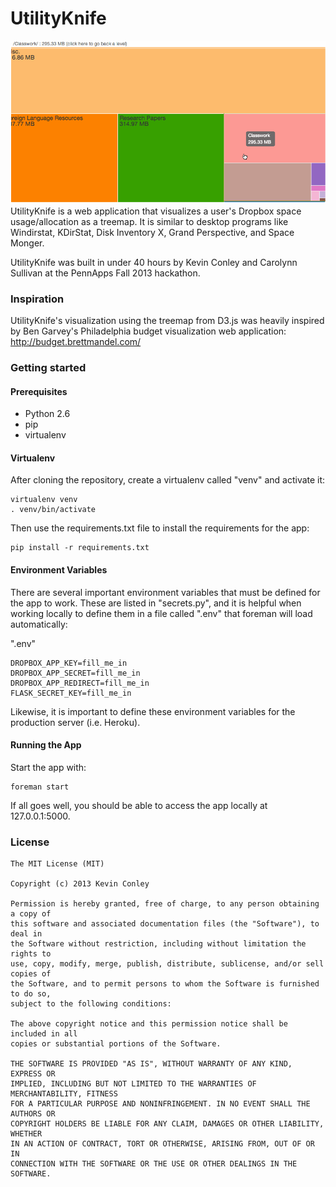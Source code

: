 UtilityKnife
=========
![Animated GIF demo](/static/images/demo.gif "Animated GIF demo")
UtilityKnife is a web application that visualizes a user's Dropbox space usage/allocation as a treemap. It is similar to desktop programs like Windirstat, KDirStat, Disk Inventory X, Grand Perspective, and Space Monger.

UtilityKnife was built in under 40 hours by Kevin Conley and Carolynn Sullivan at the PennApps Fall 2013 hackathon.

### Inspiration
UtilityKnife's visualization using the treemap from D3.js was heavily inspired by Ben Garvey's Philadelphia budget visualization web application: http://budget.brettmandel.com/

### Getting started

#### Prerequisites
* Python 2.6
* pip
* virtualenv

#### Virtualenv
After cloning the repository, create a virtualenv called "venv" and activate it:
```
virtualenv venv
. venv/bin/activate
```

Then use the requirements.txt file to install the requirements for the app:
```
pip install -r requirements.txt
```

#### Environment Variables
There are several important environment variables that must be defined for the app to work. These are listed in "secrets.py", and it is helpful when working locally to define them in a file called ".env" that foreman will load automatically:

".env"
```
DROPBOX_APP_KEY=fill_me_in
DROPBOX_APP_SECRET=fill_me_in
DROPBOX_APP_REDIRECT=fill_me_in
FLASK_SECRET_KEY=fill_me_in
```

Likewise, it is important to define these environment variables for the production server (i.e. Heroku).

#### Running the App
Start the app with:
```
foreman start
```

If all goes well, you should be able to access the app locally at 127.0.0.1:5000.

### License
```
The MIT License (MIT)

Copyright (c) 2013 Kevin Conley

Permission is hereby granted, free of charge, to any person obtaining a copy of
this software and associated documentation files (the "Software"), to deal in
the Software without restriction, including without limitation the rights to
use, copy, modify, merge, publish, distribute, sublicense, and/or sell copies of
the Software, and to permit persons to whom the Software is furnished to do so,
subject to the following conditions:

The above copyright notice and this permission notice shall be included in all
copies or substantial portions of the Software.

THE SOFTWARE IS PROVIDED "AS IS", WITHOUT WARRANTY OF ANY KIND, EXPRESS OR
IMPLIED, INCLUDING BUT NOT LIMITED TO THE WARRANTIES OF MERCHANTABILITY, FITNESS
FOR A PARTICULAR PURPOSE AND NONINFRINGEMENT. IN NO EVENT SHALL THE AUTHORS OR
COPYRIGHT HOLDERS BE LIABLE FOR ANY CLAIM, DAMAGES OR OTHER LIABILITY, WHETHER
IN AN ACTION OF CONTRACT, TORT OR OTHERWISE, ARISING FROM, OUT OF OR IN
CONNECTION WITH THE SOFTWARE OR THE USE OR OTHER DEALINGS IN THE SOFTWARE.
```



